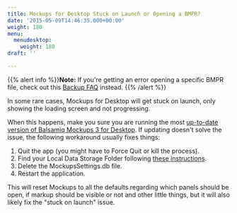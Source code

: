 ```yaml
---
title: Mockups for Desktop Stuck on Launch or Opening a BMPR?
date: '2015-05-09T14:46:35.000+00:00'
weight: 180
menu:
  menudesktop:
    weight: 180
draft: ''

---
```


{{% alert info %}}**Note:** If you're getting an error opening a specific BMPR file, check out this [Backup FAQ](https://support.balsamiq.com/desktop/backup/) instead. {{% /alert %}}

In some rare cases, Mockups for Desktop will get stuck on launch, only showing the loading screen and not progressing.

When this happens, make you sure you are running the most [up-to-date version of Balsamiq Mockups 3 for Desktop](https://balsamiq.com/download). If updating doesn't solve the issue, the following workaround usually fixes things:

1.  Quit the app (you might have to Force Quit or kill the process).
2.  Find your Local Data Storage Folder following [these instructions](/desktop/localstore/).
3.  Delete the MockupsSettings.db file.
4.  Restart the application.

This will reset Mockups to all the defaults regarding which panels should be open, if markup should be visible or not and other little things, but it will also likely fix the "stuck on launch" issue.
